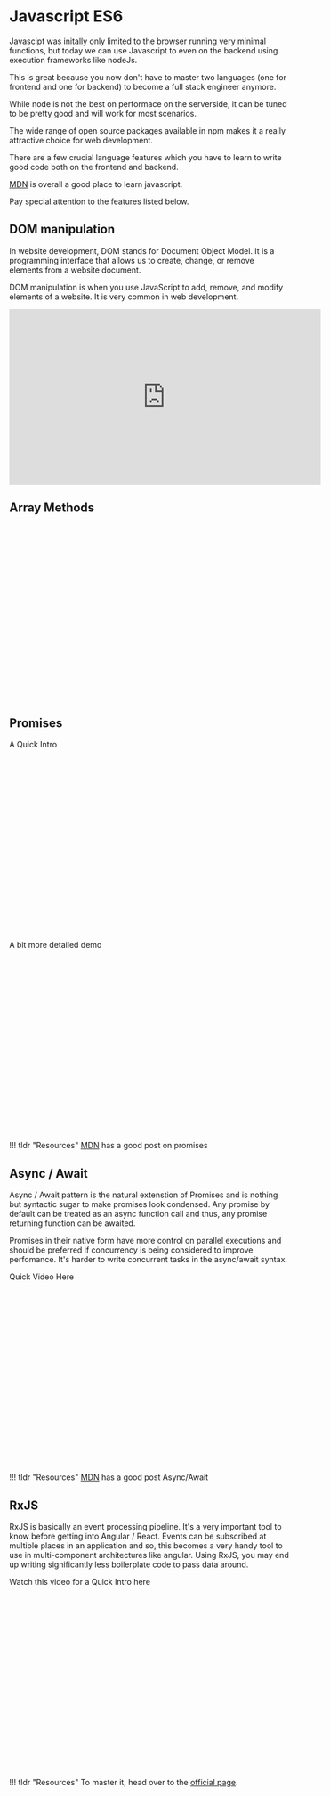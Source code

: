 # Javascript ES6

Javascipt was initally only limited to the browser running very minimal functions, but today we can use Javascript to even on the backend using execution frameworks like nodeJs.

This is great because you now don't have to master two languages (one for frontend and one for backend) to become a full stack engineer anymore.

While node is not the best on performace on the serverside, it can be tuned to be pretty good and will work for most scenarios.

The wide range of open source packages available in npm makes it a really attractive choice for web development.

There are a few crucial language features which you have to learn to write good code both on the frontend and backend.

<a href="https://developer.mozilla.org/en-US/docs/Learn/Getting_started_with_the_web/JavaScript_basics">MDN</a> is overall a good place to learn javascript.

Pay special attention to the features listed below.

## DOM manipulation
In website development, DOM stands for Document Object Model. It is a programming interface that allows us to create, change, or remove elements from a website document.

DOM manipulation is when you use JavaScript to add, remove, and modify elements of a website. It is very common in web development.

<iframe width="560" height="315" src="https://www.youtube.com/embed/5fb2aPlgoys" title="JavaScript DOM Manipulation – Full Course for Beginners" frameborder="0" allow="accelerometer; autoplay; clipboard-write; encrypted-media; gyroscope; picture-in-picture" allowfullscreen></iframe>

## Array Methods

<iframe width="560" height="315" src="https://www.youtube.com/embed/R8rmfD9Y5-c" title="8 Must Know JavaScript Array Methods" frameborder="0" allow="accelerometer; autoplay; clipboard-write; encrypted-media; gyroscope; picture-in-picture" allowfullscreen></iframe>

## Promises
A Quick Intro

<iframe width="560" height="315" src="https://www.youtube.com/embed/RvYYCGs45L4" title="YouTube video player" frameborder="0" allow="accelerometer; autoplay; clipboard-write; encrypted-media; gyroscope; picture-in-picture" allowfullscreen></iframe>

A bit more detailed demo

<iframe width="560" height="315" src="https://www.youtube.com/embed/PoRJizFvM7s" title="YouTube video player" frameborder="0" allow="accelerometer; autoplay; clipboard-write; encrypted-media; gyroscope; picture-in-picture" allowfullscreen></iframe>


!!! tldr "Resources"
    <a href="https://developer.mozilla.org/en-US/docs/Web/JavaScript/Reference/Global_Objects/Promise">MDN</a> has a good post on promises


## Async / Await
Async / Await pattern is the natural extenstion of Promises and is nothing but syntactic sugar to make promises look condensed.
Any promise by default can be treated as an async function call and thus, any promise returning function can be awaited.

Promises in their native form have more control on parallel executions and should be preferred if concurrency is being considered to improve perfomance. It's harder to write concurrent tasks in the async/await syntax.

Quick Video Here

<iframe width="560" height="315" src="https://www.youtube.com/embed/vn3tm0quoqE" title="YouTube video player" frameborder="0" allow="accelerometer; autoplay; clipboard-write; encrypted-media; gyroscope; picture-in-picture" allowfullscreen></iframe>

!!! tldr "Resources"
    <a href="https://developer.mozilla.org/en-US/docs/Web/JavaScript/Reference/Statements/async_function">MDN</a> has a good post Async/Await

## RxJS
RxJS is basically an event processing pipeline. It's a very important tool to know before getting into Angular / React.
Events can be subscribed at multiple places in an application and so, this becomes a very handy tool to use in multi-component architectures like angular. Using RxJS, you may end up writing significantly less boilerplate code to pass data around.

Watch this video for a Quick Intro here

<iframe width="560" height="315" src="https://www.youtube.com/embed/PhggNGsSQyg" title="YouTube video player" frameborder="0" allow="accelerometer; autoplay; clipboard-write; encrypted-media; gyroscope; picture-in-picture" allowfullscreen></iframe>

!!! tldr "Resources"
    To master it, head over to the <a href="https://rxjs.dev/guide/overview">official page</a>.

